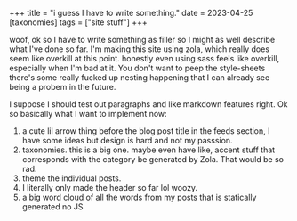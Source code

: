 +++
title = "i guess I have to write something."
date = 2023-04-25
[taxonomies]
tags = ["site stuff"]
+++

woof, ok so I have to write something as filler so I might as well describe what I've done so far. I'm making this site using zola, which really does seem like overkill at this point. honestly even using sass feels like overkill, especially when I'm bad at it. You don't want to peep the style-sheets there's some really fucked up nesting happening that I can already see being a probem in the future.  
  
I suppose I should test out paragraphs and like markdown features right. Ok so basically what I want to implement now:
1. a cute lil arrow thing before the blog post title in the feeds section, I have some ideas but design is hard and not my passsion.
2. taxonomies. this is a big one. maybe even have like, accent stuff that corresponds with the category be generated by Zola. That would be so rad.
3. theme the individual posts.
4. I literally only made the header so far lol woozy.
5. a big word cloud of all the words from my posts that is statically generated no JS